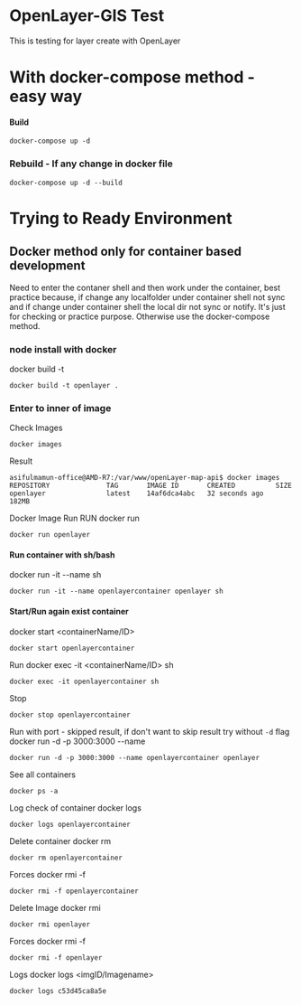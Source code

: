 # OpenLayer-GIS Test
This is testing for layer create with OpenLayer

# With docker-compose method - easy way

#### Build
```
docker-compose up -d
```

### Rebuild - If any change in docker file
```
docker-compose up -d --build
```


# Trying to Ready Environment
## Docker method only for container based development
Need to enter the contaner shell and then work under the container, best practice because, if change any localfolder under container shell not sync and if change under container shell the local dir not sync or notify.
It's just for checking or practice purpose. Otherwise use the docker-compose method.

### node install with docker
docker build -t <docker image name> <path>
```
docker build -t openlayer .
```

### Enter to inner of image

Check Images
```
docker images
```

Result
```
asifulmamun-office@AMD-R7:/var/www/openLayer-map-api$ docker images
REPOSITORY              TAG       IMAGE ID       CREATED          SIZE
openlayer               latest    14af6dca4abc   32 seconds ago   182MB
```

Docker Image Run RUN
docker run <imagName>
```
docker run openlayer
```


#### Run container with sh/bash
docker run -it --name <containerName> <imgName> sh
```
docker run -it --name openlayercontainer openlayer sh
```

#### Start/Run again exist container
docker start <containerName/ID>
```
docker start openlayercontainer
```

Run
docker exec -it <containerName/ID> sh
```
docker exec -it openlayercontainer sh
```

Stop
```
docker stop openlayercontainer
```

Run with port - skipped result, if don't want to skip result try without `-d` flag
docker run -d -p 3000:3000 --name <containerName> <imgName>
```
docker run -d -p 3000:3000 --name openlayercontainer openlayer
```

See all containers
```
docker ps -a
```

Log check of container
docker logs <containerName>
```
docker logs openlayercontainer
```

Delete container
docker rm <containerName>
```
docker rm openlayercontainer
```

Forces
docker rmi -f <containerName>
```
docker rmi -f openlayercontainer
```

Delete Image
docker rmi <imgName>
```
docker rmi openlayer
```

Forces
docker rmi -f <imgName>
```
docker rmi -f openlayer
```

Logs
docker logs <imgID/Imagename>
```
docker logs c53d45ca8a5e
```